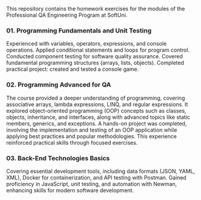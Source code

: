 This repository contains the homework exercises for the modules of the Professional QA Engineering Program at SoftUni.

### 01. Programming Fundamentals and Unit Testing
Experienced with variables, operators, expressions, and console operations. Applied conditional statements and loops for program control. Conducted component testing for software quality assurance. Covered fundamental programming structures (arrays, lists, objects). Completed practical project: created and tested a console game.

### 02. Programming Advanced for QA
The course provided a deeper understanding of programming, covering associative arrays, lambda expressions, LINQ, and regular expressions. It explored object-oriented programming (OOP) concepts such as classes, objects, inheritance, and interfaces, along with advanced topics like static members, generics, and exceptions. 
A hands-on project was completed, involving the implementation and testing of an OOP application while applying best practices and popular methodologies. This experience reinforced practical skills through focused exercises.

### 03. Back-End Technologies Basics
Covering essential development tools, including data formats (JSON, YAML, XML), Docker for containerization, and API testing with Postman. Gained proficiency in JavaScript, unit testing, and automation with Newman, enhancing skills for modern software development.




